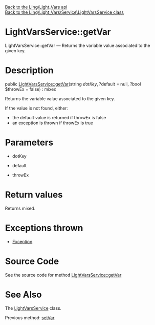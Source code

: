 [Back to the Ling/Light_Vars api](https://github.com/lingtalfi/Light_Vars/blob/master/doc/api/Ling/Light_Vars.md)<br>
[Back to the Ling\Light_Vars\Service\LightVarsService class](https://github.com/lingtalfi/Light_Vars/blob/master/doc/api/Ling/Light_Vars/Service/LightVarsService.md)


LightVarsService::getVar
================



LightVarsService::getVar — Returns the variable value associated to the given key.




Description
================


public [LightVarsService::getVar](https://github.com/lingtalfi/Light_Vars/blob/master/doc/api/Ling/Light_Vars/Service/LightVarsService/getVar.md)(string $dotKey, ?$default = null, ?bool $throwEx = false) : mixed




Returns the variable value associated to the given key.

If the value is not found, either:
- the default value is returned if throwEx is false
- an exception is thrown if throwEx is true




Parameters
================


- dotKey

    

- default

    

- throwEx

    


Return values
================

Returns mixed.


Exceptions thrown
================

- [Exception](http://php.net/manual/en/class.exception.php).&nbsp;







Source Code
===========
See the source code for method [LightVarsService::getVar](https://github.com/lingtalfi/Light_Vars/blob/master/Service/LightVarsService.php#L63-L72)


See Also
================

The [LightVarsService](https://github.com/lingtalfi/Light_Vars/blob/master/doc/api/Ling/Light_Vars/Service/LightVarsService.md) class.

Previous method: [setVar](https://github.com/lingtalfi/Light_Vars/blob/master/doc/api/Ling/Light_Vars/Service/LightVarsService/setVar.md)<br>

